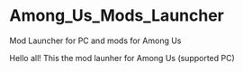 # Among_Us_Mods_Launcher
Mod Launcher for PC and mods for Among Us

Hello all! This the mod launher for Among Us (supported PC)
